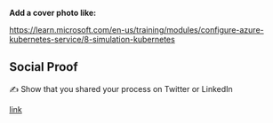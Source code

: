 **Add a cover photo like:**


https://learn.microsoft.com/en-us/training/modules/configure-azure-kubernetes-service/8-simulation-kubernetes



## Social Proof

✍️ Show that you shared your process on Twitter or LinkedIn

[link](link)
